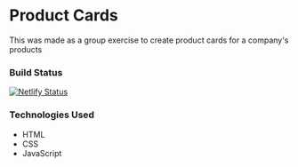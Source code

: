 # Product Cards

This was made as a group exercise to create product cards for a company's products

### Build Status

[![Netlify Status](https://api.netlify.com/api/v1/badges/d96e89a9-7ef5-4f57-a0b5-35b03d7d2709/deploy-status)](https://app.netlify.com/sites/clothingproductcards/deploys)

### Technologies Used

* HTML
* CSS
* JavaScript
